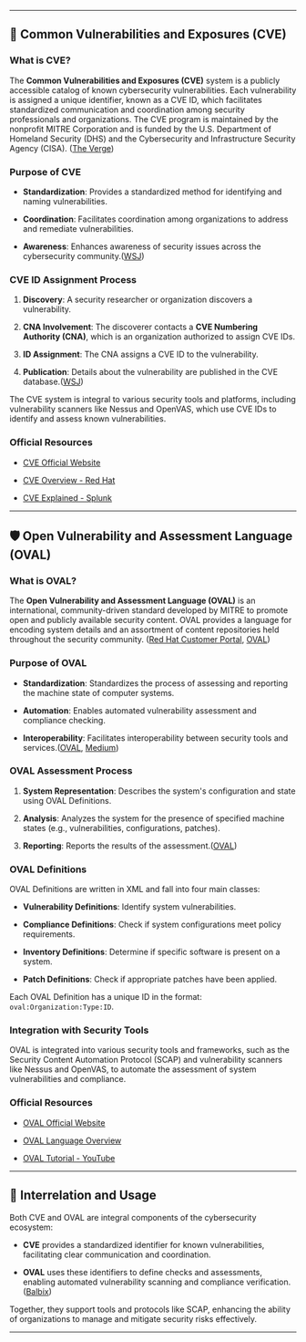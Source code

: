 
---

## 🔐 Common Vulnerabilities and Exposures (CVE)

### What is CVE?

The **Common Vulnerabilities and Exposures (CVE)** system is a publicly accessible catalog of known cybersecurity vulnerabilities. Each vulnerability is assigned a unique identifier, known as a CVE ID, which facilitates standardized communication and coordination among security professionals and organizations. The CVE program is maintained by the nonprofit MITRE Corporation and is funded by the U.S. Department of Homeland Security (DHS) and the Cybersecurity and Infrastructure Security Agency (CISA). ([The Verge](https://www.theverge.com/news/649314/cve-mitre-funding-vulnerabilities-exposures-funding?utm_source=chatgpt.com "The CVE program for tracking security flaws is about to lose federal funding"))

### Purpose of CVE

- **Standardization**: Provides a standardized method for identifying and naming vulnerabilities.
    
- **Coordination**: Facilitates coordination among organizations to address and remediate vulnerabilities.
    
- **Awareness**: Enhances awareness of security issues across the cybersecurity community.([WSJ](https://www.wsj.com/articles/last-minute-funding-uncertainty-for-key-cyber-program-spooks-industry-ad7f0766?utm_source=chatgpt.com "Last-Minute Funding Uncertainty for Key Cyber Program Spooks Industry"))
    

### CVE ID Assignment Process

1. **Discovery**: A security researcher or organization discovers a vulnerability.
    
2. **CNA Involvement**: The discoverer contacts a **CVE Numbering Authority (CNA)**, which is an organization authorized to assign CVE IDs.
    
3. **ID Assignment**: The CNA assigns a CVE ID to the vulnerability.
    
4. **Publication**: Details about the vulnerability are published in the CVE database.([WSJ](https://www.wsj.com/articles/last-minute-funding-uncertainty-for-key-cyber-program-spooks-industry-ad7f0766?utm_source=chatgpt.com "Last-Minute Funding Uncertainty for Key Cyber Program Spooks Industry"))
    

The CVE system is integral to various security tools and platforms, including vulnerability scanners like Nessus and OpenVAS, which use CVE IDs to identify and assess known vulnerabilities.

### Official Resources

- [CVE Official Website](https://www.cve.org/)
    
- [CVE Overview - Red Hat](https://www.redhat.com/en/topics/security/what-is-cve)
    
- [CVE Explained - Splunk](https://www.splunk.com/en_us/blog/learn/cve-common-vulnerabilities-exposures.html)
    

---

## 🛡️ Open Vulnerability and Assessment Language (OVAL)

### What is OVAL?

The **Open Vulnerability and Assessment Language (OVAL)** is an international, community-driven standard developed by MITRE to promote open and publicly available security content. OVAL provides a language for encoding system details and an assortment of content repositories held throughout the security community. ([Red Hat Customer Portal](https://access.redhat.com/solutions/4161?utm_source=chatgpt.com "What is OVAL and how can I use it to learn about security issues?"), [OVAL](https://oval.mitre.org/?utm_source=chatgpt.com "Open Vulnerability and Assessment Language: OVAL"))

### Purpose of OVAL

- **Standardization**: Standardizes the process of assessing and reporting the machine state of computer systems.
    
- **Automation**: Enables automated vulnerability assessment and compliance checking.
    
- **Interoperability**: Facilitates interoperability between security tools and services.([OVAL](https://oval.mitre.org/?utm_source=chatgpt.com "Open Vulnerability and Assessment Language: OVAL"), [Medium](https://medium.com/%40lucideus/open-vulnerability-assessment-language-an-overview-lucideus-research-2dc8acbbdf19?utm_source=chatgpt.com "Open Vulnerability Assessment Language: An Overview | by Lucideus"))
    

### OVAL Assessment Process

1. **System Representation**: Describes the system's configuration and state using OVAL Definitions.
    
2. **Analysis**: Analyzes the system for the presence of specified machine states (e.g., vulnerabilities, configurations, patches).
    
3. **Reporting**: Reports the results of the assessment.([OVAL](https://oval.mitre.org/language/about/overview.html?utm_source=chatgpt.com "OVAL Language Overview"))
    

### OVAL Definitions

OVAL Definitions are written in XML and fall into four main classes:

- **Vulnerability Definitions**: Identify system vulnerabilities.
    
- **Compliance Definitions**: Check if system configurations meet policy requirements.
    
- **Inventory Definitions**: Determine if specific software is present on a system.
    
- **Patch Definitions**: Check if appropriate patches have been applied.
    

Each OVAL Definition has a unique ID in the format: `oval:Organization:Type:ID`.

### Integration with Security Tools

OVAL is integrated into various security tools and frameworks, such as the Security Content Automation Protocol (SCAP) and vulnerability scanners like Nessus and OpenVAS, to automate the assessment of system vulnerabilities and compliance.

### Official Resources

- [OVAL Official Website](https://oval.mitre.org/)
    
- [OVAL Language Overview](https://oval.mitre.org/language/about/overview.html)
    
- [OVAL Tutorial - YouTube](https://www.youtube.com/watch?v=lGKJgRm6diE)
    

---

## 🔗 Interrelation and Usage

Both CVE and OVAL are integral components of the cybersecurity ecosystem:

- **CVE** provides a standardized identifier for known vulnerabilities, facilitating clear communication and coordination.
    
- **OVAL** uses these identifiers to define checks and assessments, enabling automated vulnerability scanning and compliance verification.([Balbix](https://www.balbix.com/insights/what-is-a-cve/?utm_source=chatgpt.com "What are Common Vulnerabilities and Exposures (CVE)? - Balbix"))
    

Together, they support tools and protocols like SCAP, enhancing the ability of organizations to manage and mitigate security risks effectively.

---


